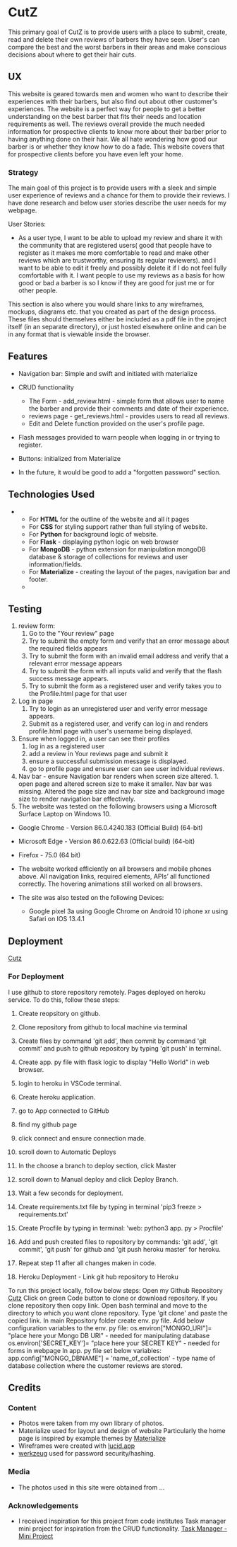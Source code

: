 # CutZ

This primary goal of CutZ is to provide users with a place to submit, create, read and delete their own reviews of barbers they have seen. User's can compare  the best and the worst barbers in their areas and make conscious decisions about where to get their hair cuts. 

## UX

This website is geared towards men and women who want to describe their experiences with their barbers, but also find out about other customer's experiences. The website is a perfect way for people to get a better understanding on the best barber that fits their needs and location requirements as well. The reviews overall provide the much needed information for prospective clients to know more about their barber prior to having anything done on their hair. We all hate wondering how good our barber is or whether they know how to do a fade. This website covers that for prospective clients before you have even left your home.

### Strategy

The main goal of this project is to provide users with a sleek and simple user experience of reviews and a chance for them to provide their reviews. I have done research and below user stories describe the user needs for my webpage.

User Stories:

-   As a user type, I want to be able to upload my review and share it with the community that are registered users( good that people have to register as it makes me more comfortable to read and make other reviews which are trustworthy, ensuring its regular reviewers). and I want to be able to edit it freely and possibly delete it if I do not feel fully comfortable with it. I want people to use my reviews as a basis for how good or bad a barber is so I know if they are good for just me or for other people. 

This section is also where you would share links to any wireframes, mockups, diagrams etc. that you created as part of the design process. These files should themselves either be included as a pdf file in the project itself (in an separate directory), or just hosted elsewhere online and can be in any format that is viewable inside the browser.

## Features
-   Navigation bar: Simple and swift and initiated with materialize
- CRUD functionality
	- The Form - add_review.html - simple form that allows user to name the barber and provide their comments and date of their experience. 
	- reviews page - get_reviews.html - provides users to read all reviews. 
	- Edit and Delete function provided on the user's profile page. 

- Flash messages provided to warn people when logging in or trying to register. 
- Buttons: initialized from Materialize 

- In the future, it would be good to add a "forgotten password" section. 

## Technologies Used

-   
    -   For **HTML**  for the outline of the website and all it pages 
    - For **CSS** for styling support rather than full styling of website. 
    - For **Python** for background logic of website. 
    - For **Flask** - displaying python logic on web browser
	- For **MongoDB** - python extension for manipulation mongoDB database & storage of collections for reviews and user information/fields. 
	- For **Materialize** - creating the layout of the pages, navigation bar and footer.
	- 

## Testing
1.  review form:
    1.  Go to the "Your review" page
    2.  Try to submit the empty form and verify that an error message about the required fields appears
    3.  Try to submit the form with an invalid email address and verify that a relevant error message appears
    4.  Try to submit the form with all inputs valid and verify that the flash success message appears.
    5. Try to submit the form as a registered user and verify takes you to the Profile.html page for that user
2. Log in page
	1. Try to login as an unregistered user and verify error message appears. 
	2. Submit as a registered user, and verify can log in and renders profile.html page with user's username being displayed. 
3. Ensure when logged in, a user can see their profiles
	1. log in as a registered user
	2. add a review in Your reviews page and submit it
	3. ensure a successful submission message is displayed.
	4. go to profile page and ensure user can see user individual  reviews. 
4. Nav bar - ensure Navigation bar renders when screen size altered. 
		1. open page and altered screen size to make it smaller. Nav bar was missing. Altered the page size and nav bar size and background image size to render navigation bar effectively.  
5. The website was tested on the following browsers using a Microsoft Surface Laptop on Windows 10.

- Google Chrome - Version 86.0.4240.183 (Official Build) (64-bit)

- Microsoft Edge - Version 86.0.622.63 (Official build) (64-bit)

- Firefox - 75.0 (64 bit)

- The website worked efficiently on all browsers and mobile phones above. All navigation links, required elements, APIs’ all functioned correctly. The hovering animations still worked on all browsers.

- The site was also tested on the following Devices:

	- Google pixel 3a using Google Chrome on Android 10 iphone xr using Safari on IOS 13.4.1 
## Deployment
[Cutz](https://github.com/aoshenye/Cutz21)


### For Deployment 
I use github to store repository remotely.  Pages deployed on heroku service. To do this, follow these steps:

1. Create reopsitory on github.
2. Clone repository from github to local machine via terminal
3. Create files by command 'git add', then commit by command 'git commit' and push to github repository by typing 'git push' in terminal.
4. Create app. py file with flask logic to display "Hello World" in web browser.
5. login to heroku in VSCode terminal.
6. Create heroku application.
7. go to App connected to GitHub
8. find my github page
9.  click connect and ensure connection  made. 
10. scroll down to Automatic Deploys
11. In the choose a branch to deploy section, click Master
12. scroll down to Manual deploy and click Deploy Branch.
13. Wait a few seconds for deployment.   
14. Create requirements.txt file by typing in terminal 'pip3 freeze > requirements.txt'
15. Create Procfile by typing in terminal: 'web: python3 app. py > Procfile'
16. Add and push created files to repository by commands: 'git add', 'git commit', 'git push' for github and 'git push heroku master' for heroku.
17. Repeat step 11 after all changes maken in code.

	
1. Heroku Deployment - Link git hub repository to Heroku
		
To run this project locally, follow below steps:
Open my Github Repository [Cutz](https://github.com/aoshenye/Cutz21)
Click on green Code button to clone or download repository.
If you clone repository then copy link.
Open bash terminal and move to the directory to which you want clone repository.
Type 'git clone' and paste the copied link.
In main Repository folder create env. py file.
Add below configuration variables to the env. py file:
os.environ["MONGO_URI"]= "place here your Mongo DB URI" - needed for manipulating database
os.environ['SECRET_KEY']= "place here your SECRET KEY" - needed for forms in webpage
In app. py file set below variables:
app.config["MONGO_DBNAME"] = 'name_of_collection' - type name of database collection where the customer reviews are stored.


## Credits

### Content

- Photos were taken from my own library of photos.   
- Materialize used for layout and design of website Particularly the home page is inspired by example themes by [Materialize](https://materializecss.com/Z)
- Wireframes were created with [lucid.app](lucid.appZ])
- [werkzeug](https://werkzeug.palletsprojects.com/en/1.0.x/utils/) used for password security/hashing. 

### Media

-   The photos used in this site were obtained from ...

### Acknowledgements

-   I received inspiration for this project from code institutes Task manager mini project for inspiration from the CRUD functionality. [Task Manager - Mini Project](https://courses.codeinstitute.net/courses/course-v1:CodeInstitute+DCP101+2017_T3/course/#block-v1:CodeInstitute+DCP101+2017_T3+type@chapter+block@196c000dd670458cafc7b2dc9d4a8245Z)
<!--stackedit_data:
eyJoaXN0b3J5IjpbLTUzOTgzODU5MV19
-->
